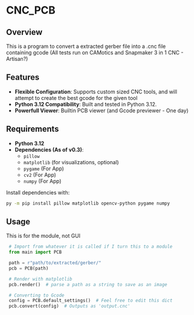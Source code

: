 # CNC_PCB

## Overview

This is a program to convert a extracted gerber file into a .cnc file containing gcode (All tests run on CAMotics and Snapmaker 3 in 1 CNC - Artisan?)

## Features

- **Flexible Configuration**: Supports custom sized CNC tools, and will attempt to create the best gcode for the given tool
- **Python 3.12 Compatibility**: Built and tested in Python 3.12.
- **Powerfull Viewer**: Builtin PCB viewer (and Gcode previewer - One day)

## Requirements

- **Python 3.12**
- **Dependencies (As of v0.3)**:
  - `pillow`
  - `matplotlib` (for visualizations, optional)
  - `pygame` (For App)
  - `cv2` (For App)
  - `numpy` (For App)

Install dependencies with:
```bash
py -m pip install pillow matplotlib opencv-python pygame numpy
```

## Usage
This is for the module, not GUI
   ```python
    # Import from whatever it is called if I turn this to a module
    from main import PCB

    path = r"path/to/extracted/gerber/"
    pcb = PCB(path)

    # Render with matplotlib
    pcb.render()  # parse a path as a string to save as an image

    # Converting to Gcode
    config = PCB.default_settings()  # Feel free to edit this dict
    pcb.convert(config)  # Outputs as 'output.cnc'    
   ```
